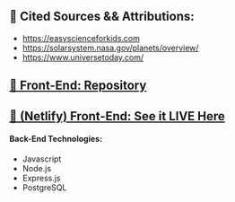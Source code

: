 ## 📰  Cited Sources && Attributions:

- https://easyscienceforkids.com
- https://solarsystem.nasa.gov/planets/overview/
- https://www.universetoday.com/
 
## [🍨  Front-End: Repository](https://github.com/austinxduong/NASA-part1)
## [📸  (Netlify) Front-End: See it LIVE Here](https://nasa-galaxy.netlify.app/)

#### Back-End Technologies:
- Javascript
- Node.js
- Express.js
- PostgreSQL
